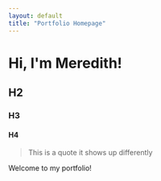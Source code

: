 ```yaml
---
layout: default
title: "Portfolio Homepage"
---
```


# Hi, I'm Meredith!
## H2
### H3
#### H4

> This is a quote
> it shows up differently


Welcome to my portfolio!
